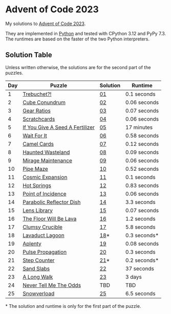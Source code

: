 # Advent of Code 2023

My solutions to [Advent of Code 2023](https://adventofcode.com/2023/).

They are implemented in [Python](https://www.python.org/) and tested with CPython 3.12 and PyPy 7.3. The runtimes are based on the faster of the two Python interpreters.

## Solution Table

Unless written otherwise, the solutions are for the second part of the puzzles.

| Day | Puzzle | Solution | Runtime |
| ---- | ---- | ---- | ---- |
| 1 | [Trebuchet?!](https://adventofcode.com/2023/day/1) | [01](01) | 0.1 seconds |
| 2 | [Cube Conundrum](https://adventofcode.com/2023/day/2) | [02](02) | 0.06 seconds |
| 3 | [Gear Ratios](https://adventofcode.com/2023/day/3) | [03](03) | 0.07 seconds |
| 4 | [Scratchcards](https://adventofcode.com/2023/day/4) | [04](04) | 0.06 seconds |
| 5 | [If You Give A Seed A Fertilizer](https://adventofcode.com/2023/day/5) | [05](05) | 17 minutes |
| 6 | [Wait For It](https://adventofcode.com/2023/day/6) | [06](06) | 0.58 seconds |
| 7 | [Camel Cards](https://adventofcode.com/2023/day/7) | [07](07) | 0.12 seconds |
| 8 | [Haunted Wasteland](https://adventofcode.com/2023/day/8) | [08](08) | 0.09 seconds |
| 9 | [Mirage Maintenance](https://adventofcode.com/2023/day/9) | [09](09) | 0.06 seconds |
| 10 | [Pipe Maze](https://adventofcode.com/2023/day/10) | [10](10) | 0.52 seconds |
| 11 | [Cosmic Expansion](https://adventofcode.com/2023/day/11) | [11](11) | 0.1 seconds |
| 12 | [Hot Springs](https://adventofcode.com/2023/day/12) | [12](12) | 0.83 seconds |
| 13 | [Point of Incidence](https://adventofcode.com/2023/day/13) | [13](13) | 0.06 seconds |
| 14 | [Parabolic Reflector Dish](https://adventofcode.com/2023/day/14) | [14](14) | 3.3 seconds |
| 15 | [Lens Library](https://adventofcode.com/2023/day/15) | [15](15) | 0.07 seconds |
| 16 | [The Floor Will Be Lava](https://adventofcode.com/2023/day/16) | [16](16) | 1.2 seconds |
| 17 | [Clumsy Crucible](https://adventofcode.com/2023/day/17) | [17](17) | 5.8 seconds |
| 18 | [Lavaduct Lagoon](https://adventofcode.com/2023/day/18) | [18](18)* | 0.3 seconds* |
| 19 | [Aplenty](https://adventofcode.com/2023/day/19) | [19](19) | 0.08 seconds |
| 20 | [Pulse Propagation](https://adventofcode.com/2023/day/20) | [20](20) | 0.3 seconds |
| 21 | [Step Counter](https://adventofcode.com/2023/day/21) | [21](21)* | 0.2 seconds* |
| 22 | [Sand Slabs](https://adventofcode.com/2023/day/22) | [22](22) | 37 seconds |
| 23 | [A Long Walk](https://adventofcode.com/2023/day/23) | [23](23) | 3 days |
| 24 | [Never Tell Me The Odds](https://adventofcode.com/2023/day/24) | TBD | TBD |
| 25 | [Snowverload](https://adventofcode.com/2023/day/25) | [25](25) | 6.5 seconds |

\* The solution and runtime is only for the first part of the puzzle.
